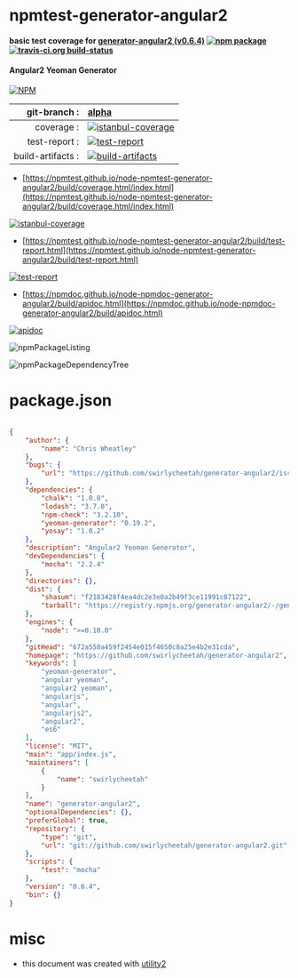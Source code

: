 # npmtest-generator-angular2

#### basic test coverage for  [generator-angular2 (v0.6.4)](https://github.com/swirlycheetah/generator-angular2)  [![npm package](https://img.shields.io/npm/v/npmtest-generator-angular2.svg?style=flat-square)](https://www.npmjs.org/package/npmtest-generator-angular2) [![travis-ci.org build-status](https://api.travis-ci.org/npmtest/node-npmtest-generator-angular2.svg)](https://travis-ci.org/npmtest/node-npmtest-generator-angular2)

#### Angular2 Yeoman Generator

[![NPM](https://nodei.co/npm/generator-angular2.png?downloads=true&downloadRank=true&stars=true)](https://www.npmjs.com/package/generator-angular2)

| git-branch : | [alpha](https://github.com/npmtest/node-npmtest-generator-angular2/tree/alpha)|
|--:|:--|
| coverage : | [![istanbul-coverage](https://npmtest.github.io/node-npmtest-generator-angular2/build/coverage.badge.svg)](https://npmtest.github.io/node-npmtest-generator-angular2/build/coverage.html/index.html)|
| test-report : | [![test-report](https://npmtest.github.io/node-npmtest-generator-angular2/build/test-report.badge.svg)](https://npmtest.github.io/node-npmtest-generator-angular2/build/test-report.html)|
| build-artifacts : | [![build-artifacts](https://npmtest.github.io/node-npmtest-generator-angular2/glyphicons_144_folder_open.png)](https://github.com/npmtest/node-npmtest-generator-angular2/tree/gh-pages/build)|

- [https://npmtest.github.io/node-npmtest-generator-angular2/build/coverage.html/index.html](https://npmtest.github.io/node-npmtest-generator-angular2/build/coverage.html/index.html)

[![istanbul-coverage](https://npmtest.github.io/node-npmtest-generator-angular2/build/screenCapture.buildCi.browser.%252Ftmp%252Fbuild%252Fcoverage.lib.html.png)](https://npmtest.github.io/node-npmtest-generator-angular2/build/coverage.html/index.html)

- [https://npmtest.github.io/node-npmtest-generator-angular2/build/test-report.html](https://npmtest.github.io/node-npmtest-generator-angular2/build/test-report.html)

[![test-report](https://npmtest.github.io/node-npmtest-generator-angular2/build/screenCapture.buildCi.browser.%252Ftmp%252Fbuild%252Ftest-report.html.png)](https://npmtest.github.io/node-npmtest-generator-angular2/build/test-report.html)

- [https://npmdoc.github.io/node-npmdoc-generator-angular2/build/apidoc.html](https://npmdoc.github.io/node-npmdoc-generator-angular2/build/apidoc.html)

[![apidoc](https://npmdoc.github.io/node-npmdoc-generator-angular2/build/screenCapture.buildCi.browser.%252Ftmp%252Fbuild%252Fapidoc.html.png)](https://npmdoc.github.io/node-npmdoc-generator-angular2/build/apidoc.html)

![npmPackageListing](https://npmtest.github.io/node-npmtest-generator-angular2/build/screenCapture.npmPackageListing.svg)

![npmPackageDependencyTree](https://npmtest.github.io/node-npmtest-generator-angular2/build/screenCapture.npmPackageDependencyTree.svg)



# package.json

```json

{
    "author": {
        "name": "Chris Wheatley"
    },
    "bugs": {
        "url": "https://github.com/swirlycheetah/generator-angular2/issues"
    },
    "dependencies": {
        "chalk": "1.0.0",
        "lodash": "3.7.0",
        "npm-check": "3.2.10",
        "yeoman-generator": "0.19.2",
        "yosay": "1.0.2"
    },
    "description": "Angular2 Yeoman Generator",
    "devDependencies": {
        "mocha": "2.2.4"
    },
    "directories": {},
    "dist": {
        "shasum": "f2183428f4ea4dc2e3e0a2b49f3ce11991c87122",
        "tarball": "https://registry.npmjs.org/generator-angular2/-/generator-angular2-0.6.4.tgz"
    },
    "engines": {
        "node": ">=0.10.0"
    },
    "gitHead": "672a558a459f2454e015f4650c8a25e4b2e31cda",
    "homepage": "https://github.com/swirlycheetah/generator-angular2",
    "keywords": [
        "yeoman-generator",
        "angular yeoman",
        "angular2 yeoman",
        "angularjs",
        "angular",
        "angularjs2",
        "angular2",
        "es6"
    ],
    "license": "MIT",
    "main": "app/index.js",
    "maintainers": [
        {
            "name": "swirlycheetah"
        }
    ],
    "name": "generator-angular2",
    "optionalDependencies": {},
    "preferGlobal": true,
    "repository": {
        "type": "git",
        "url": "git://github.com/swirlycheetah/generator-angular2.git"
    },
    "scripts": {
        "test": "mocha"
    },
    "version": "0.6.4",
    "bin": {}
}
```



# misc
- this document was created with [utility2](https://github.com/kaizhu256/node-utility2)
